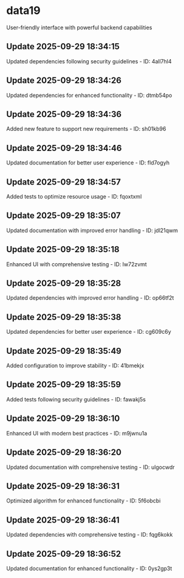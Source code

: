 # data19
User-friendly interface with powerful backend capabilities

## Update 2025-09-29 18:34:15
Updated dependencies following security guidelines - ID: 4all7hl4


## Update 2025-09-29 18:34:26
Updated dependencies for enhanced functionality - ID: dtmb54po


## Update 2025-09-29 18:34:36
Added new feature to support new requirements - ID: sh01kb96


## Update 2025-09-29 18:34:46
Updated documentation for better user experience - ID: fld7ogyh


## Update 2025-09-29 18:34:57
Added tests to optimize resource usage - ID: fqoxtxml


## Update 2025-09-29 18:35:07
Updated documentation with improved error handling - ID: jdl21qwm


## Update 2025-09-29 18:35:18
Enhanced UI with comprehensive testing - ID: lw72zvmt


## Update 2025-09-29 18:35:28
Updated dependencies with improved error handling - ID: op66tf2t


## Update 2025-09-29 18:35:38
Updated dependencies for better user experience - ID: cg609c6y


## Update 2025-09-29 18:35:49
Added configuration to improve stability - ID: 41bmekjx


## Update 2025-09-29 18:35:59
Added tests following security guidelines - ID: fawakj5s


## Update 2025-09-29 18:36:10
Enhanced UI with modern best practices - ID: m9jwnu1a


## Update 2025-09-29 18:36:20
Updated documentation with comprehensive testing - ID: ulgocwdr


## Update 2025-09-29 18:36:31
Optimized algorithm for enhanced functionality - ID: 5f6obcbi


## Update 2025-09-29 18:36:41
Updated dependencies with comprehensive testing - ID: fqg6kokk


## Update 2025-09-29 18:36:52
Updated documentation for enhanced functionality - ID: 0ys2gp3t

